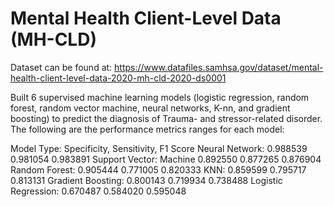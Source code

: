 # Mental Health Client-Level Data (MH-CLD)

Dataset can be found at:
https://www.datafiles.samhsa.gov/dataset/mental-health-client-level-data-2020-mh-cld-2020-ds0001

Built 6 supervised machine learning models (logistic regression, random forest, random vector machine, neural networks, K-nn, and gradient boosting) to predict the diagnosis of Trauma- and stressor-related disorder. The following are the performance metrics ranges for each model:

Model Type: Specificity, Sensitivity, F1 Score
Neural Network:	0.988539	0.981054	0.983891
Support Vector: Machine	0.892550	0.877265	0.876904
Random Forest:	0.905444	0.771005	0.820333
KNN:	0.859599	0.795717	0.813131
Gradient Boosting:	0.800143	0.719934	0.738488
Logistic Regression:	0.670487	0.584020	0.595048
